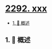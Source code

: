 # [2292. xxx](https://github.com/Tdahuyou/TNotes.leetcode/tree/main/notes/2292.%20xxx)

<!-- region:toc -->

- [1. 📝 概述](#1--概述)

<!-- endregion:toc -->

## 1. 📝 概述

